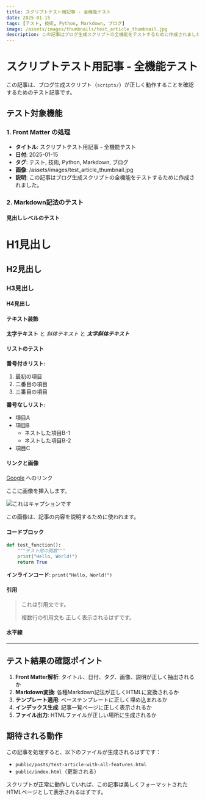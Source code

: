 ```yaml
---
title: スクリプトテスト用記事 - 全機能テスト
date: 2025-01-15
tags: [テスト, 技術, Python, Markdown, ブログ]
image: /assets/images/thumbnails/test_article_thumbnail.jpg
description: この記事はブログ生成スクリプトの全機能をテストするために作成されました。Front Matter、Markdown記法、画像、タグ、説明文など全ての機能が含まれています。
---
```


# スクリプトテスト用記事 - 全機能テスト

この記事は、ブログ生成スクリプト（`scripts/`）が正しく動作することを確認するためのテスト記事です。

## テスト対象機能

### 1. Front Matter の処理
- **タイトル**: スクリプトテスト用記事 - 全機能テスト
- **日付**: 2025-01-15
- **タグ**: テスト, 技術, Python, Markdown, ブログ
- **画像**: /assets/images/test_article_thumbnail.jpg
- **説明**: この記事はブログ生成スクリプトの全機能をテストするために作成されました。

### 2. Markdown記法のテスト

#### 見出しレベルのテスト
# H1見出し
## H2見出し
### H3見出し
#### H4見出し

#### テキスト装飾
**太字テキスト** と *斜体テキスト* と ***太字斜体テキスト***

#### リストのテスト
**番号付きリスト:**
1. 最初の項目
2. 二番目の項目
3. 三番目の項目

**番号なしリスト:**
- 項目A
- 項目B
  - ネストした項目B-1
  - ネストした項目B-2
- 項目C

#### リンクと画像
[Google](https://www.google.com) へのリンク

ここに画像を挿入します。

![これはキャプションです](/assets/images/post-images/test-article-with-all-features/diagram.png)

この画像は、記事の内容を説明するために使われます。

#### コードブロック
```python
def test_function():
    """テスト用の関数"""
    print("Hello, World!")
    return True
```

**インラインコード**: `print("Hello, World!")`

#### 引用
> これは引用文です。
> 
> 複数行の引用文も
> 正しく表示されるはずです。

#### 水平線
---

## テスト結果の確認ポイント

1. **Front Matter解析**: タイトル、日付、タグ、画像、説明が正しく抽出されるか
2. **Markdown変換**: 各種Markdown記法が正しくHTMLに変換されるか
3. **テンプレート適用**: ベーステンプレートに正しく埋め込まれるか
4. **インデックス生成**: 記事一覧ページに正しく表示されるか
5. **ファイル出力**: HTMLファイルが正しい場所に生成されるか

## 期待される動作

この記事を処理すると、以下のファイルが生成されるはずです：
- `public/posts/test-article-with-all-features.html`
- `public/index.html`（更新される）

スクリプトが正常に動作していれば、この記事は美しくフォーマットされたHTMLページとして表示されるはずです。 